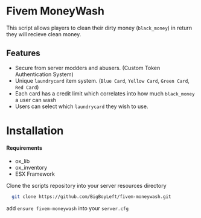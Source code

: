 # Fivem MoneyWash

This script allows players to clean their dirty money (`black_money`) in return they will recieve clean money.
## Features

- Secure from server modders and abusers. (Custom Token Authentication System)
- Unique `laundrycard` item system. (`Blue Card`, `Yellow Card`, `Green Card`, `Red Card`)
- Each card has a credit limit which correlates into how much `black_money` a user can wash
- Users can select which `laundrycard` they wish to use.
#  Installation

#### Requirements
- ox_lib
- ox_inventory
- ESX Framework

Clone the scripts repository into your server resources directory

```bash
  git clone https://github.com/BigBoyLeft/fivem-moneywash.git
```

add `ensure fivem-moneywash` into your `server.cfg`
